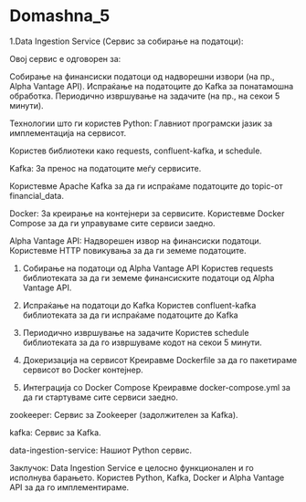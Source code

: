 # Domashna_5

1.Data Ingestion Service (Сервис за собирање на податоци):

Овој сервис е одговорен за:

Собирање на финансиски податоци од надворешни извори (на пр., Alpha Vantage API).
Испраќање на податоците до Kafka за понатамошна обработка.
Периодично извршување на задачите (на пр., на секои 5 минути).

Технологии што ги користев
Python:
Главниот програмски јазик за имплементација на сервисот.

Користев библиотеки како requests, confluent-kafka, и schedule.

Kafka:
За пренос на податоците меѓу сервисите.

Користевме Apache Kafka за да ги испраќаме податоците до topic-от financial_data.

Docker:
За креирање на контејнери за сервисите.
Користевме Docker Compose за да ги управуваме сите сервиси заедно.

Alpha Vantage API:
Надворешен извор на финансиски податоци.
Користевме HTTP повикувања за да ги земеме податоците.


1. Собирање на податоци од Alpha Vantage API
Користев requests библиотеката за да ги земеме финансиските податоци од Alpha Vantage API.

3. Испраќање на податоци до Kafka
Користев confluent-kafka библиотеката за да ги испраќаме податоците до Kafka

4. Периодично извршување на задачите
Користев schedule библиотеката за да го извршуваме кодот на секои 5 минути.

5. Докеризација на сервисот
Креиравме Dockerfile за да го пакетираме сервисот во Docker контејнер.

6. Интеграција со Docker Compose
Креиравме docker-compose.yml за да ги стартуваме сите сервиси заедно.

zookeeper: Сервис за Zookeeper (задолжителен за Kafka).

kafka: Сервис за Kafka.

data-ingestion-service: Нашиот Python сервис.

Заклучок:
Data Ingestion Service е целосно функционален и го исполнува барањето.
Користев Python, Kafka, Docker и Alpha Vantage API за да го имплементираме.
